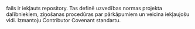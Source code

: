 fails ir iekļauts repository. Tas definē uzvedības normas projekta dalībniekiem, ziņošanas procedūras par pārkāpumiem un veicina iekļaujošu vidi. Izmantoju Contributor Covenant standartu.
